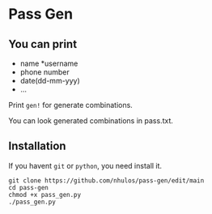 # Pass Gen
## You can print 
* name
*username
* phone number
* date(dd-mm-yyy)
* ...

Print `gen!` for generate combinations.

You can look generated combinations in pass.txt.

## Installation
If you havent `git` or `python`, you need install it.
```
git clone https://github.com/nhulos/pass-gen/edit/main
cd pass-gen
chmod +x pass_gen.py
./pass_gen.py
```

